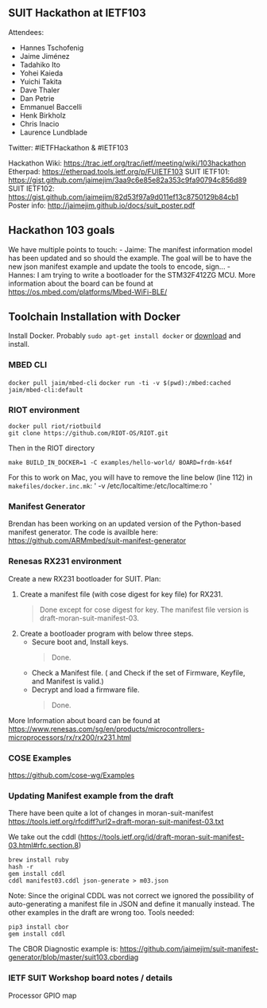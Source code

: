 SUIT Hackathon at IETF103
-------------------------

Attendees:

- Hannes Tschofenig 
- Jaime Jiménez 
- Tadahiko Ito 
- Yohei Kaieda 
- Yuichi Takita 
- Dave Thaler 
- Dan Petrie
- Emmanuel Baccelli
- Henk Birkholz
- Chris Inacio
- Laurence Lundblade

Twitter: #IETFHackathon & #IETF103

Hackathon Wiki: https://trac.ietf.org/trac/ietf/meeting/wiki/103hackathon
Etherpad: https://etherpad.tools.ietf.org/p/FUIETF103
SUIT IETF101: https://gist.github.com/jaimejim/3aa9c6e85e82a353c9fa90794c856d89
SUIT IETF102: https://gist.github.com/jaimejim/82d53f97a9d011ef13c8750129b84cb1
Poster info: http://jaimejim.github.io/docs/suit_poster.pdf

## Hackathon 103 goals

We have multiple points to touch:
    - Jaime: The manifest information model has been updated and so should the example. The goal will be to have the new json manifest example and update the tools to encode, sign...
    -  Hannes: I am trying to write a bootloader for the STM32F412ZG MCU. More information about the board can be found at https://os.mbed.com/platforms/Mbed-WiFi-BLE/

    
## Toolchain Installation with Docker

Install Docker. Probably `sudo apt-get install docker` or [download](https://docs.docker.com/docker-for-mac/install/#install-and-run-docker-for-mac) and install. 

### MBED CLI

`docker pull jaim/mbed-cli`
`docker run -ti -v $(pwd):/mbed:cached jaim/mbed-cli:default`

### RIOT environment

```
docker pull riot/riotbuild
git clone https://github.com/RIOT-OS/RIOT.git
```
Then in the RIOT directory
```
make BUILD_IN_DOCKER=1 -C examples/hello-world/ BOARD=frdm-k64f
```
For this to work on Mac, you will have to remove the line below (line 112) in `makefiles/docker.inc.mk`:
        '        -v /etc/localtime:/etc/localtime:ro \'
    


### Manifest Generator

Brendan has been working on an updated version of the Python-based manifest generator. The code is availble here: 
https://github.com/ARMmbed/suit-manifest-generator

### Renesas RX231 environment

Create a new RX231 bootloader for SUIT.
Plan:
1. Create a manifest file (with cose digest for key file) for RX231.
    >  Done except for cose digest for key. The manifest file version is draft-moran-suit-manifest-03.
2. Create a bootloader program with below three steps.
    - Secure boot and, Install keys.
        > Done.
    - Check a Manifest file. ( and Check if the set of Firmware, Keyfile, and Manifest is valid.)
    - Decrypt and load a firmware file.
       > Done.

More Information about board can be found at https://www.renesas.com/sg/en/products/microcontrollers-microprocessors/rx/rx200/rx231.html

### COSE Examples

https://github.com/cose-wg/Examples


### Updating Manifest example from the draft

There have been quite a lot of changes in moran-suit-manifest https://tools.ietf.org/rfcdiff?url2=draft-moran-suit-manifest-03.txt

We take out the cddl (https://tools.ietf.org/id/draft-moran-suit-manifest-03.html#rfc.section.8)

```
brew install ruby
hash -r
gem install cddl
cddl manifest03.cddl json-generate > m03.json 
```

Note: Since the original CDDL was not correct we ignored the possibility of auto-generating a manifest file in JSON and define it manually instead. The other examples in the draft are wrong too. 
Tools needed:
    
```
pip3 install cbor
gem install cddl
```
The CBOR Diagnostic example is: https://github.com/jaimejim/suit-manifest-generator/blob/master/suit103.cbordiag


### IETF SUIT Workshop board notes / details

Processor
GPIO map

